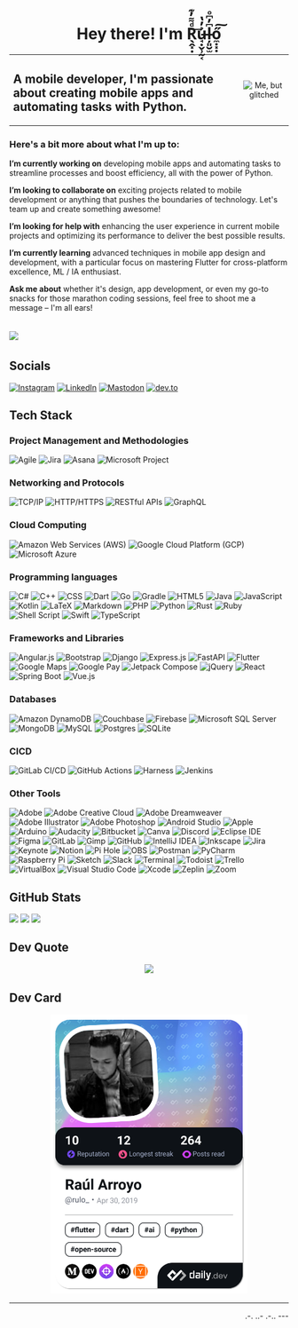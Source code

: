 <h1  align="center">Hey there! I'm R̖̭͓̣ͩ͌̓͊͢u̶̘̣̬̹̰͔͐̓̔ļ͈̮̫͆̓͆ͦő̼̣͓̣͠</h1>  
   
<table>
  <tr>
    <td><h2>A mobile developer, I'm passionate about creating mobile apps and automating tasks with Python. </h2></td>
    <td><p align="center"><img src="./me.gif" alt="Me, but glitched" width="65%" align></p></td>
  </tr>
</table>

<h3 align="left"> Here's a bit more about what I'm up to: </h3>

**I’m currently working on** developing mobile apps and automating tasks to streamline processes and boost efficiency, all with the power of Python.

**I’m looking to collaborate on** exciting projects related to mobile development or anything that pushes the boundaries of technology. Let's team up and create something awesome!

**I’m looking for help with** enhancing the user experience in current mobile projects and optimizing its performance to deliver the best possible results.

**I’m currently learning** advanced techniques in mobile app design and development, with a particular focus on mastering Flutter for cross-platform excellence, ML / IA enthusiast.

**Ask me about** whether it's design, app development, or even my go-to snacks for those marathon coding sessions, feel free to shoot me a message – I'm all ears!

[![](https://visitcount.itsvg.in/api?id=RArroyo00&label=Profile%20Views&color=12&icon=5&pretty=true)](https://visitcount.itsvg.in)
---
## Socials
[![Instagram](https://img.shields.io/badge/Instagram-%23E4405F.svg?style=for-the-badge&logo=Instagram&logoColor=white)](https://instagram.com/rulo_coffn) 
[![LinkedIn](https://img.shields.io/badge/LinkedIn-%230077B5.svg?style=for-the-badge&logo=linkedin&logoColor=white)](https://linkedin.com/in/raul-arroyo-78b06560)
[![Mastodon](https://img.shields.io/badge/-MASTODON-%232B90D9?style=for-the-badge&logo=mastodon&logoColor=white)](https://mastodon.social/@rulo_coffn) 
[![dev.to](https://img.shields.io/badge/-dev.to-%230A0A0A?style=for-the-badge&logo=devdotto&logoColor=white)](https://dev.to/rarroyo00) 

## Tech Stack

### Project Management and Methodologies
![Agile](https://img.shields.io/badge/Agile-%230175C2.svg?style=for-the-badge&logo=agile&logoColor=white)
![Jira](https://img.shields.io/badge/Jira-%230A0FFF.svg?style=for-the-badge&logo=jira&logoColor=white)
![Asana](https://img.shields.io/badge/Asana-%231A73E8.svg?style=for-the-badge&logo=asana&logoColor=white)
![Microsoft Project](https://img.shields.io/badge/Microsoft%20Project-%230078D4.svg?style=for-the-badge&logo=microsoft-project&logoColor=white)

### Networking and Protocols
![TCP/IP](https://img.shields.io/badge/TCP/IP-%2300599C.svg?style=for-the-badge&logo=cisco&logoColor=white)
![HTTP/HTTPS](https://img.shields.io/badge/HTTP%2FHTTPS-%232c3e50.svg?style=for-the-badge&logo=http&logoColor=white)
![RESTful APIs](https://img.shields.io/badge/RESTful%20APIs-%2300d8ff.svg?style=for-the-badge&logo=rest&logoColor=white)
![GraphQL](https://img.shields.io/badge/GraphQL-%23E10098.svg?style=for-the-badge&logo=graphql&logoColor=white)

### Cloud Computing
![Amazon Web Services (AWS)](https://img.shields.io/badge/AWS-%23FF9900.svg?style=for-the-badge&logo=amazon-aws&logoColor=white)
![Google Cloud Platform (GCP)](https://img.shields.io/badge/Google%20Cloud%20Platform-%234285F4.svg?style=for-the-badge&logo=google-cloud&logoColor=white)
![Microsoft Azure](https://img.shields.io/badge/Microsoft%20Azure-%230078D4.svg?style=for-the-badge&logo=microsoft-azure&logoColor=white)

### Programming languages
![C#](https://img.shields.io/badge/c%23-%23239120.svg?style=for-the-badge&logo=csharp&logoColor=white)
![C++](https://img.shields.io/badge/C++-%2300599C.svg?style=for-the-badge&logo=c%2B%2B&logoColor=white)
![CSS](https://img.shields.io/badge/CSS-%231572B6.svg?style=for-the-badge&logo=csswizardry&logoColor=white)
![Dart](https://img.shields.io/badge/dart-%230175C2.svg?style=for-the-badge&logo=dart&logoColor=white)
![Go](https://img.shields.io/badge/go-%2300ADD8.svg?style=for-the-badge&logo=go&logoColor=white)
![Gradle](https://img.shields.io/badge/gradle-%2302303A.svg?style=for-the-badge&logo=gradle&logoColor=white)
![HTML5](https://img.shields.io/badge/html5-%23E34F26.svg?style=for-the-badge&logo=html5&logoColor=white) 
![Java](https://img.shields.io/badge/Java-%23007396.svg?style=for-the-badge&logo=java&logoColor=white) 
![JavaScript](https://img.shields.io/badge/javascript-%23323330.svg?style=for-the-badge&logo=javascript&logoColor=white)
![Kotlin](https://img.shields.io/badge/kotlin-%237F52FF.svg?style=for-the-badge&logo=kotlin&logoColor=white)
![LaTeX](https://img.shields.io/badge/latex-%23008080.svg?style=for-the-badge&logo=latex&logoColor=white)
![Markdown](https://img.shields.io/badge/markdown-%23000000.svg?style=for-the-badge&logo=markdown&logoColor=white)
![PHP](https://img.shields.io/badge/php-%23777BB4.svg?style=for-the-badge&logo=php&logoColor=white) 
![Python](https://img.shields.io/badge/python-3670A0?style=for-the-badge&logo=python&logoColor=white)
![Rust](https://img.shields.io/badge/Rust-%23000000.svg?style=for-the-badge&logo=rust&logoColor=white)
![Ruby](https://img.shields.io/badge/Ruby-%23CC342D.svg?style=for-the-badge&logo=ruby&logoColor=white) 
![Shell Script](https://img.shields.io/badge/shell_script-%23121011.svg?style=for-the-badge&logo=gnu-bash&logoColor=white)
![Swift](https://img.shields.io/badge/Swift-%23FA7343.svg?style=for-the-badge&logo=swift&logoColor=white) 
![TypeScript](https://img.shields.io/badge/TypeScript-%23007ACC.svg?style=for-the-badge&logo=typescript&logoColor=white)

### Frameworks and Libraries
![Angular.js](https://img.shields.io/badge/angular.js-%23E23237.svg?style=for-the-badge&logo=angularjs&logoColor=white)
![Bootstrap](https://img.shields.io/badge/bootstrap-%238511FA.svg?style=for-the-badge&logo=bootstrap&logoColor=white)
![Django](https://img.shields.io/badge/django-%23092E20.svg?style=for-the-badge&logo=django&logoColor=white)
![Express.js](https://img.shields.io/badge/Express.js-%23404d59.svg?style=for-the-badge)
![FastAPI](https://img.shields.io/badge/FastAPI-005571?style=for-the-badge&logo=fastapi&logoColor=white)
![Flutter](https://img.shields.io/badge/Flutter-%2302569B.svg?style=for-the-badge&logo=Flutter&logoColor=white)
![Google Maps](https://img.shields.io/badge/Google%20Maps-%234285F4.svg?style=for-the-badge&logo=googlemaps&logoColor=white)
![Google Pay](https://img.shields.io/badge/Google%20Pay-%234285F4.svg?style=for-the-badge&logo=googlepay&logoColor=white)
![Jetpack Compose](https://img.shields.io/badge/jetpack%20compose-%4285F4.svg?style=for-the-badge&logo=jetpackcompose&logoColor=white) 
![jQuery](https://img.shields.io/badge/jquery-%230769AD.svg?style=for-the-badge&logo=jquery&logoColor=white)
![React](https://img.shields.io/badge/react.js-%2320232a.svg?style=for-the-badge&logo=react&logoColor=white)
![Spring Boot](https://img.shields.io/badge/Spring%20Boot-%236DB33F.svg?style=for-the-badge&logo=spring-boot&logoColor=white)
![Vue.js](https://img.shields.io/badge/Vue.js-%234FC08D.svg?style=for-the-badge&logo=vue.js&logoColor=white)

### Databases

![Amazon DynamoDB](https://img.shields.io/badge/Amazon%20DynamoDB-4053D6?style=for-the-badge&logo=Amazon%20DynamoDB&logoColor=white) 
![Couchbase](https://img.shields.io/badge/Couchbase-EA2328?style=for-the-badge&logo=couchbase&logoColor=white) 
![Firebase](https://img.shields.io/badge/Firebase-039BE5?style=for-the-badge&logo=Firebase&logoColor=white) 
![Microsoft SQL Server](https://img.shields.io/badge/Microsoft%20SQL%20Server-CC2927?style=for-the-badge&logo=microsoft%20sql%20server&logoColor=white) 
![MongoDB](https://img.shields.io/badge/MongoDB-%234ea94b.svg?style=for-the-badge&logo=mongodb&logoColor=white)
![MySQL](https://img.shields.io/badge/mysql-%2300000f.svg?style=for-the-badge&logo=mysql&logoColor=white) 
![Postgres](https://img.shields.io/badge/postgres-%23316192.svg?style=for-the-badge&logo=postgresql&logoColor=white) 
![SQLite](https://img.shields.io/badge/sqlite-%2307405e.svg?style=for-the-badge&logo=sqlite&logoColor=white)

### CICD
![GitLab CI/CD](https://img.shields.io/badge/GitLab%20CI%2FCD-%23FCA121.svg?style=for-the-badge&logo=gitlab&logoColor=white)
![GitHub Actions](https://img.shields.io/badge/GitHub%20Actions-%23121011.svg?style=for-the-badge&logo=github&logoColor=white)
![Harness](https://img.shields.io/badge/Harness-%23F88715.svg?style=for-the-badge&logo=harness&logoColor=F88715)
![Jenkins](https://img.shields.io/badge/Jenkins-%232C5263.svg?style=for-the-badge&logo=jenkins&logoColor=white)


### Other Tools
![Adobe](https://img.shields.io/badge/Adobe-%23FF0000.svg?style=for-the-badge&logo=adobe&logoColor=white)
![Adobe Creative Cloud](https://img.shields.io/badge/Adobe%20Creative%20Cloud-DA1F26?style=for-the-badge&logo=adobe-creative-cloud&logoColor=white)
![Adobe Dreamweaver](https://img.shields.io/badge/Adobe%20Dreamweaver-%23FF61F6.svg?style=for-the-badge&logo=Adobe%20Dreamweaver&logoColor=white) 
![Adobe Illustrator](https://img.shields.io/badge/Adobe%20Illustrator-%23FF9A00.svg?style=for-the-badge&logo=adobe%20illustrator&logoColor=white) 
![Adobe Photoshop](https://img.shields.io/badge/Adobe%20Photoshop-%2331A8FF.svg?style=for-the-badge&logo=adobe%20photoshop&logoColor=white) 
![Android Studio](https://img.shields.io/badge/Android%20Studio-%233DDC84.svg?style=for-the-badge&logo=android-studio&logoColor=white)
![Apple](https://img.shields.io/badge/Apple-000000.svg?style=for-the-badge&logo=apple&logoColor=white) 
![Arduino](https://img.shields.io/badge/Arduino-00979D?style=for-the-badge&logo=Arduino&logoColor=white)
![Audacity](https://img.shields.io/badge/Audacity-0000CC?style=for-the-badge&logo=audacity&logoColor=white)
![Bitbucket](https://img.shields.io/badge/Bitbucket-%230047B3.svg?style=for-the-badge&logo=bitbucket&logoColor=white)
![Canva](https://img.shields.io/badge/Canva-%2300C4CC.svg?style=for-the-badge&logo=Canva&logoColor=white)
![Discord](https://img.shields.io/badge/Discord-%237289DA.svg?style=for-the-badge&logo=discord&logoColor=white) 
![Eclipse IDE](https://img.shields.io/badge/Eclipse%20IDE-%232C2255.svg?style=for-the-badge&logo=eclipse-ide&logoColor=white)
![Figma](https://img.shields.io/badge/Figma-%23F24E1E.svg?style=for-the-badge&logo=figma&logoColor=white) 
![GitLab](https://img.shields.io/badge/GitLab-%23FCA121.svg?style=for-the-badge&logo=gitlab&logoColor=white) 
![Gimp](https://img.shields.io/badge/Gimp-%23657D8B.svg?style=for-the-badge&logo=gimp&logoColor=white) 
![GitHub](https://img.shields.io/badge/GitHub-%23121011.svg?style=for-the-badge&logo=github&logoColor=white)
![IntelliJ IDEA](https://img.shields.io/badge/IntelliJ%20IDEA-%23000000.svg?style=for-the-badge&logo=intellij-idea&logoColor=white)
![Inkscape](https://img.shields.io/badge/Inkscape-%23E0E0E0.svg?style=for-the-badge&logo=inkscape&logoColor=080A13)
![Jira](https://img.shields.io/badge/Jira-%230A0FFF.svg?style=for-the-badge&logo=jira&logoColor=white) 
![Keynote](https://img.shields.io/badge/Keynote-%23191919.svg?style=for-the-badge&logo=apple&logoColor=white)
![Notion](https://img.shields.io/badge/Notion-%23000000.svg?style=for-the-badge&logo=notion&logoColor=white)
![Pi Hole](https://img.shields.io/badge/Pi%20Hole-%2396060C.svg?style=for-the-badge&logo=pi-hole&logoColor=white) 
![OBS](https://img.shields.io/badge/OBS-302E31?style=for-the-badge&logo=obs-studio&logoColor=white)
![Postman](https://img.shields.io/badge/Postman-FF6C37?style=for-the-badge&logo=postman&logoColor=white)
![PyCharm](https://img.shields.io/badge/PyCharm-%23000000.svg?style=for-the-badge&logo=pycharm&logoColor=white) 
![Raspberry Pi](https://img.shields.io/badge/Raspberry%20Pi-%23C51A4A.svg?style=for-the-badge&logo=raspberry-pi&logoColor=white)
![Sketch](https://img.shields.io/badge/Sketch-%23F7B500.svg?style=for-the-badge&logo=sketch&logoColor=black) 
![Slack](https://img.shields.io/badge/Slack-%230A0A0A.svg?style=for-the-badge&logo=Slack&logoColor=white) 
![Terminal](https://img.shields.io/badge/Terminal-%23191919.svg?style=for-the-badge&logo=apple&logoColor=white)
![Todoist](https://img.shields.io/badge/Todoist-EF8236?style=for-the-badge&logo=todoist&logoColor=white) 
![Trello](https://img.shields.io/badge/Trello-%23026AA7.svg?style=for-the-badge&logo=Trello&logoColor=white)
![VirtualBox](https://img.shields.io/badge/VirtualBox-183A61?style=for-the-badge&logo=virtualbox&logoColor=white) 
![Visual Studio Code](https://img.shields.io/badge/Visual%20Studio%20Code-%23007ACC.svg?style=for-the-badge&logo=visual-studio-code&logoColor=white)
![Xcode](https://img.shields.io/badge/Xcode-%23191919.svg?style=for-the-badge&logo=xcode&logoColor=white) 
![Zeplin](https://img.shields.io/badge/Zeplin-%23000000.svg?style=for-the-badge&logo=zeplin&logoColor=white)
![Zoom](https://img.shields.io/badge/Zoom-%232D8CFF.svg?style=for-the-badge&logo=zoom&logoColor=white)


##  GitHub Stats
![](https://github-readme-stats.vercel.app/api?username=RArroyo00&theme=nord&hide_border=true&include_all_commits=false&count_private=false) 
![](https://github-readme-streak-stats.herokuapp.com/?user=RArroyo00&theme=nord&hide_border=true)
![](https://github-readme-stats.vercel.app/api/top-langs/?username=RArroyo00&theme=nord&hide_border=true&include_all_commits=false&count_private=true&hide_progress=true)

## Dev Quote

<div style="text-align:center">
    <img src="https://quotes-github-readme.vercel.app/api?theme=nord" />
</div>


## Dev Card

<div align="center">
 <a href="https://app.daily.dev/rulo_"><img src="./devcard.png" width="356" alt="Raúl Arroyo's Dev Card"/></a>
</div>

---
<p align="right">.-. ..- .-.. --- </p>


